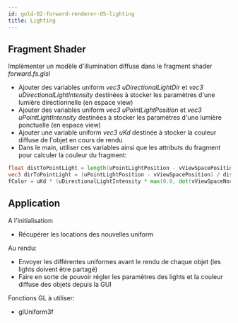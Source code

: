 ```yaml
---
id: gold-02-forward-renderer-05-lighting
title: Lighting
---
```


## Fragment Shader

Implémenter un modèle d'illumination diffuse dans le fragment shader *forward.fs.glsl*

- Ajouter des variables uniform *vec3 uDirectionalLightDir* et *vec3 uDirectionalLightIntensity* destinées à stocker les paramètres d'une lumière directionnelle (en espace view)
- Ajouter des variables uniform *vec3 uPointLightPosition* et *vec3 uPointLightIntensity* destinées à stocker les paramètres d'une lumière ponctuelle (en espace view)
- Ajouter une variable uniform *vec3 uKd* destinée à stocker la couleur diffuse de l'objet en cours de rendu
- Dans le main, utiliser ces variables ainsi que les attributs du fragment pour calculer la couleur du fragment:

```glsl
float distToPointLight = length(uPointLightPosition - vViewSpacePosition);
vec3 dirToPointLight = (uPointLightPosition - vViewSpacePosition) / distToPointLight;
fColor = uKd * (uDirectionalLightIntensity * max(0.0, dot(vViewSpaceNormal, uDirectionalLightDir)) + uPointLightIntensity * max(0.0, dot(vViewSpaceNormal, dirToPointLight)) / (distToPointLight * distToPointLight))
```

## Application

A l'initialisation:

- Récupérer les locations des nouvelles uniform

Au rendu:

- Envoyer les différentes uniformes avant le rendu de chaque objet (les lights doivent être partagé)
- Faire en sorte de pouvoir régler les paramètres des lights et la couleur diffuse des objets depuis la GUI

Fonctions GL à utiliser:

- glUniform3f
